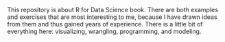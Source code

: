 This repository is about R for Data Science book. 
There are both examples and exercises that are most interesting to me,
because I have drawn ideas from them and thus gained years of experience. 
There is a little bit of everything here: visualizing, wrangling, programming, and modeling.
